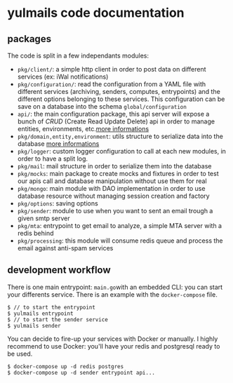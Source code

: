 # yulmails code documentation

## packages

The code is split in a few independants modules: 

* `pkg/client/`: a simple http client in order to post data on different services (ex: iWal notifications)
* `pkg/configuration/`: read the configuration from a YAML file with different services (archiving, senders, computes, entrypoints) and the different options belonging to these services. This configuration can be save on a database into the schema `global/configuration`
* `api/`: the main configuration package, this api server will expose a bunch of *CRUD* (Create Read Update Delete) api in order to manage entities, environments, etc.[more informations](./modules/api.md) 
* `pkg/domain,entity,environment`: utils structure to serialize data into the database [more informations](./modules/domain-entity-environment.md)
* `pkg/logger`: custom logger configuration to call at each new modules, in order to have a split log.
* `pkg/mail`: mail structure in order to serialize them into the database
* `pkg/mocks`: main package to create mocks and fixtures in order to test our apis call and database manipulation without use them for real
* `pkg/mongo`: main module with DAO implementation in order to use database resource without managing session creation and factory
* `pkg/options`: saving options 
* `pkg/sender`: module to use when you want to sent an email trough a given smtp server
* `pkg/mta`: entrypoint to get email to analyze, a simple MTA server with a redis behind
* `pkg/processing`: this module will consume redis queue and process the email against anti-spam services

## development workflow

There is one main entrypoint: `main.go`with an embedded CLI: you can start your differents service.
There is an example with the `docker-compose` file.

```shell
$ // to start the entrypoint
$ yulmails entrypoint 
$ // to start the sender service
$ yulmails sender
```

You can decide to fire-up your services with Docker or manually. I highly recommend to use Docker: you'll have your redis and postgresql ready to be used. 

```
$ docker-compose up -d redis postgres
$ docker-compose up -d sender entrypoint api...
```